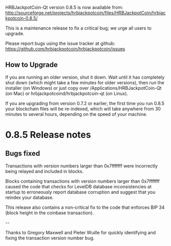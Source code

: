 HRBJackpotCoin-Qt version 0.8.5 is now available from:
  http://sourceforge.net/projects/hrbjackpotcoin/files/HRBJackpotCoin/hrbjackpotcoin-0.8.5/

This is a maintenance release to fix a critical bug;
we urge all users to upgrade.

Please report bugs using the issue tracker at github:
  https://github.com/hrbjackpotcoin/hrbjackpotcoin/issues


How to Upgrade
--------------

If you are running an older version, shut it down. Wait
until it has completely shut down (which might take a few minutes for older
versions), then run the installer (on Windows) or just copy over
/Applications/HRBJackpotCoin-Qt (on Mac) or hrbjackpotcoind/hrbjackpotcoin-qt (on Linux).

If you are upgrading from version 0.7.2 or earlier, the first time you
run 0.8.5 your blockchain files will be re-indexed, which will take
anywhere from 30 minutes to several hours, depending on the speed of
your machine.

0.8.5 Release notes
===================

Bugs fixed
----------

Transactions with version numbers larger than 0x7fffffff were
incorrectly being relayed and included in blocks.

Blocks containing transactions with version numbers larger
than 0x7fffffff caused the code that checks for LevelDB database
inconsistencies at startup to erroneously report database
corruption and suggest that you reindex your database.

This release also contains a non-critical fix to the code that
enforces BIP 34 (block height in the coinbase transaction).

--

Thanks to Gregory Maxwell and Pieter Wuille for quickly
identifying and fixing the transaction version number bug.
